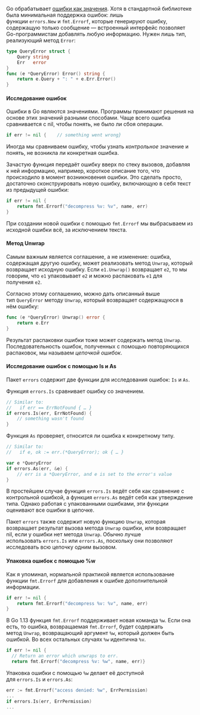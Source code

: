 Go обрабатывает [ошибки как значения](https://blog.golang.org/errors-are-values). Хотя в стандартной библиотеке была минимальная поддержка ошибок: лишь функции `errors.New` и `fmt.Errorf`, которые генерируют ошибку, содержащую только сообщение — встроенный интерфейс позволяет Go-программистам добавлять любую информацию. Нужен лишь тип, реализующий метод `Error`:  
  
```go
type QueryError struct {    
	Query string    
	Err   error
}
func (e *QueryError) Error() string { 
	return e.Query + ": " + e.Err.Error() 
}
```

#### Исследование ошибок

Ошибки в Go являются значениями. Программы принимают решения на основе этих значений разными способами. Чаще всего ошибка сравнивается с nil, чтобы понять, не было ли сбоя операции.  
  
```go
if err != nil {    // something went wrong}
```

  
Иногда мы сравниваем ошибку, чтобы узнать _контрольное_ значение и понять, не возникла ли конкретная ошибка.

Зачастую функция передаёт ошибку вверх по стеку вызовов, добавляя к ней информацию, например, короткое описание того, что происходило в момент возникновения ошибки. Это сделать просто, достаточно сконструировать новую ошибку, включающую в себя текст из предыдущей ошибки:  
  
```go
if err != nil {    
	return fmt.Errorf("decompress %v: %v", name, err)
}
```

При создании новой ошибки с помощью `fmt.Errorf` мы выбрасываем из исходной ошибки всё, за исключением текста.

#### Метод Unwrap

Самым важным является соглашение, а не изменение: ошибка, содержащая другую ошибку, может реализовать метод `Unwrap`, который возвращает исходную ошибку. Если `e1.Unwrap()` возвращает `e2`, то мы говорим, что `e1` упаковывает `e2` и можно распаковать `e1` для получения `e2`.

Согласно этому соглашению, можно дать описанный выше тип `QueryError` методу `Unwrap`, который возвращает содержащуюся в нём ошибку:  
  
```go
func (e *QueryError) Unwrap() error { 
	return e.Err 
}
```

Результат распаковки ошибки тоже может содержать метод `Unwrap`. Последовательность ошибок, полученных с помощью повторяющихся распаковок, мы называем _цепочкой ошибок_.

#### Исследование ошибок с помощью Is и As

Пакет `errors` содержит две функции для исследования ошибок: `Is` и `As`.  
  
Функция `errors.Is` сравнивает ошибку со значением.

```go
// Similar to:
//   if err == ErrNotFound { … }
if errors.Is(err, ErrNotFound) {    
	// something wasn't found
}
```

Функция `As` проверяет, относится ли ошибка к конкретному типу.  
```go
// Similar to:
//   if e, ok := err.(*QueryError); ok { … }

var e *QueryError
if errors.As(err, &e) {    
	// err is a *QueryError, and e is set to the error's value
}
```

В простейшем случае функция `errors.Is` ведёт себя как сравнение с контрольной ошибкой, а функция `errors.As` ведёт себя как утверждение типа. Однако работая с упакованными ошибками, эти функции оценивают все ошибки в цепочке.

Пакет `errors` также содержит новую функцию `Unwrap`, которая возвращает результат вызова метода `Unwrap` ошибки, или возвращает nil, если у ошибки нет метода `Unwrap`. Обычно лучше использовать `errors.Is` или `errors.As`, поскольку они позволяют исследовать всю цепочку одним вызовом.

#### Упаковка ошибок с помощью %w
  
Как я упоминал, нормальной практикой является использование функции `fmt.Errorf` для добавления к ошибке дополнительной информации.  
```go
if err != nil {    
	return fmt.Errorf("decompress %v: %v", name, err)
}
```

В Go 1.13 функция `fmt.Errorf` поддерживает новая команда `%w`. Если она есть, то ошибка, возвращаемая `fmt.Errorf`, будет содержать метод `Unwrap`, возвращающий аргумент `%w`, который должен быть ошибкой. Во всех остальных случаях `%w` идентична `%v`.  
  ```go
if err != nil {    
	// Return an error which unwraps to err.    
	return fmt.Errorf("decompress %v: %w", name, err)}
```

Упаковка ошибки с помощью `%w` делает её доступной для `errors.Is` и `errors.As`:  
```go
err := fmt.Errorf("access denied: %w", ErrPermission)
...
if errors.Is(err, ErrPermission) 
...
```